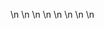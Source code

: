 

















































\n
\n
\n
\n
\n
\n
\n
\n










































































































































































































































































